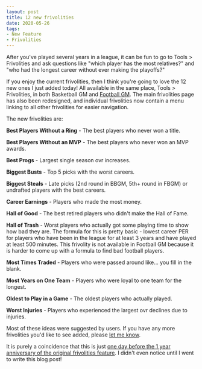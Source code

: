```yaml
---
layout: post
title: 12 new frivolities
date: 2020-05-26
tags:
- New Feature
- Frivolities
---
```


After you've played several years in a league, it can be fun to go to Tools > Frivolities and ask questions like "which player has the most relatives?" and "who had the longest career without ever making the playoffs?"

If you enjoy the current frivolities, then I think you're going to love the 12 new ones I just added today! All available in the same place, Tools > Frivolities, in both Basketball GM and [Football GM](https://football-gm.com/). The main frivolities page has also been redesigned, and individual frivolities now contain a menu linking to all other frivolities for easier navigation.

The new frivolities are:

<!--more-->

**Best Players Without a Ring** - The best players who never won a title.

**Best Players Without an MVP** - The best players who never won an MVP awards.

**Best Progs** - Largest single season ovr increases.

**Biggest Busts** - Top 5 picks with the worst careers.

**Biggest Steals** - Late picks (2nd round in BBGM, 5th+ round in FBGM) or undrafted players with the best careers.

**Career Earnings** - Players who made the most money.

**Hall of Good** - The best retired players who didn't make the Hall of Fame.

**Hall of Trash** - Worst players who actually got some playing time to show how bad they are. The formula for this is pretty basic - lowest career PER for players who have been in the league for at least 3 years and have played at least 500 minutes. This frivolity is not available in Football GM because it is harder to come up with a formula to find bad football players.

**Most Times Traded** - Players who were passed around like... you fill in the blank.

**Most Years on One Team** - Players who were loyal to one team for the longest.

**Oldest to Play in a Game** - The oldest players who actually played.

**Worst Injuries** - Players who experienced the largest ovr declines due to injuries.

Most of these ideas were suggested by users. If you have any more frivolities you'd like to see added, please [let me know](/contact/).

It is purely a coincidence that this is just [one day before the 1 year anniversary of the original frivolities feature](https://basketball-gm.com/blog/2019/05/frivolities/). I didn't even notice until I went to write this blog post!
